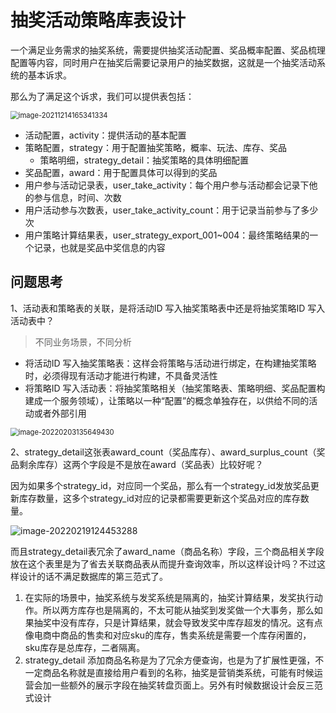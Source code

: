 # 抽奖活动策略库表设计

一个满足业务需求的抽奖系统，需要提供抽奖活动配置、奖品概率配置、奖品梳理配置等内容，同时用户在抽奖后需要记录用户的抽奖数据，这就是一个抽奖活动系统的基本诉求。

那么为了满足这个诉求，我们可以提供表包括：

<img src="https://happychan.oss-cn-shenzhen.aliyuncs.com/img/image-20211214165341334.png" alt="image-20211214165341334" style="zoom:80%;" />

- 活动配置，activity：提供活动的基本配置
- 策略配置，strategy：用于配置抽奖策略，概率、玩法、库存、奖品
    - 策略明细，strategy_detail：抽奖策略的具体明细配置	
- 奖品配置，award：用于配置具体可以得到的奖品
- 用户参与活动记录表，user_take_activity：每个用户参与活动都会记录下他的参与信息，时间、次数
- 用户活动参与次数表，user_take_activity_count：用于记录当前参与了多少次
- 用户策略计算结果表，user_strategy_export_001~004：最终策略结果的一个记录，也就是奖品中奖信息的内容



## 问题思考

1、活动表和策略表的关联，是将活动ID 写入抽奖策略表中还是将抽奖策略ID 写入活动表中？

> 不同业务场景，不同分析

- 将活动ID 写入抽奖策略表：这样会将策略与活动进行绑定，在构建抽奖策略时，必须得现有活动才能进行构建，不具备灵活性
- 将策略ID 写入活动表：将抽奖策略相关（抽奖策略表、策略明细、奖品配置构建成一个服务领域），让策略以一种“配置”的概念单独存在，以供给不同的活动或者外部引用

<img src="https://happychan.oss-cn-shenzhen.aliyuncs.com/img/image-20220203135649430.png" alt="image-20220203135649430" style="zoom:80%;" />

2、strategy_detail这张表award_count（奖品库存）、award_surplus_count（奖品剩余库存）这两个字段是不是放在award（奖品表）比较好呢？

因为如果多个strategy_id，对应同一个奖品，那么有一个strategy_id发放奖品更新库存数量，这多个strategy_id对应的记录都需要更新这个奖品对应的库存数量。

![image-20220219124453288](https://happychan.oss-cn-shenzhen.aliyuncs.com/img/image-20220219124453288.png)

而且strategy_detail表冗余了award_name（商品名称）字段，三个商品相关字段放在这个表里是为了省去关联商品表从而提升查询效率，所以这样设计吗？不过这样设计的话不满足数据库的第三范式了。

1. 在实际的场景中，抽奖系统与发奖系统是隔离的，抽奖计算结果，发奖执行动作。所以两方库存也是隔离的，不太可能从抽奖到发奖做一个大事务，那么如果抽奖中没有库存，只是计算结果，就会导致发奖中库存超发的情况。这有点像电商中商品的售卖和对应sku的库存，售卖系统是需要一个库存闲置的，sku库存是总库存，二者隔离。 
2. strategy_detail 添加商品名称是为了冗余方便查询，也是为了扩展性更强，不一定商品名称就是直接给用户看到的名称，抽奖是营销类系统，可能有时候运营会加一些额外的展示字段在抽奖转盘页面上。另外有时候数据设计会反三范式设计
